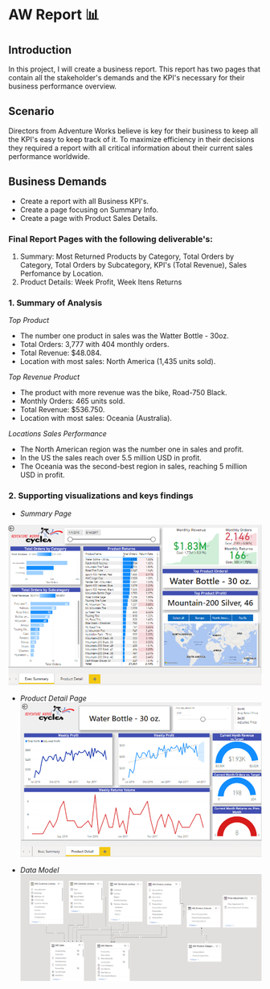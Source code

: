 <h1>AW Report 📊</h1>

<h2>Introduction</h2>

In this project, I will create a business report. This report has two pages that contain all the stakeholder's demands and the KPI's necessary for their business performance overview.

<h2>Scenario</h2>

Directors from Adventure Works believe is key for their business to keep all the KPI's easy to keep track of it. To maximize efficiency in their decisions they required a report with all critical information about their current sales performance worldwide. 

<h2>Business Demands</h2>

- Create a report with all Business KPI's.
- Create a page focusing on Summary Info.
- Create a page with Product Sales Details.

<h3>Final Report Pages with the following deliverable's:</h3>

1.  Summary: Most Returned Products by Category, Total Orders by Category, Total Orders by Subcategory, KPI's (Total Revenue), Sales Perfomance by Location.
2.  Product Details: Week Profit, Week Itens Returns

<h3>1. Summary of Analysis</h3>

*Top Product*

- The number one product in sales was the Watter Bottle - 30oz.
- Total Orders: 3,777 with 404 monthly orders.
- Total Revenue: $48.084. 
- Location with most sales: North America (1,435 units sold).

*Top Revenue Product*

- The product with more revenue was the bike, Road-750 Black.
- Monthly Orders: 465 units sold.
- Total Revenue: $536.750.
- Location with most sales: Oceania (Australia).

*Locations Sales Performance*

- The North American region was the number one in sales and profit. 
- In the US the sales reach over 5.5 million USD in profit. 
- The Oceania was the second-best region in sales, reaching 5 million USD in profit.

<h3>2. Supporting visualizations and keys findings</h3>

- *Summary Page*

![Alt text](AW_Summary.png "Summary")

- *Product Detail Page*
![Alt text](AW_ProductDetail.png "Product Detail Page")

- *Data Model*
![Alt text](AW_DataModel.png "Data Model")
